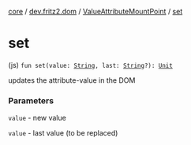 [core](../../index.md) / [dev.fritz2.dom](../index.md) / [ValueAttributeMountPoint](index.md) / [set](./set.md)

# set

(js) `fun set(value: `[`String`](https://kotlinlang.org/api/latest/jvm/stdlib/kotlin/-string/index.html)`, last: `[`String`](https://kotlinlang.org/api/latest/jvm/stdlib/kotlin/-string/index.html)`?): `[`Unit`](https://kotlinlang.org/api/latest/jvm/stdlib/kotlin/-unit/index.html)

updates the attribute-value in the DOM

### Parameters

`value` - new value

`value` - last value (to be replaced)